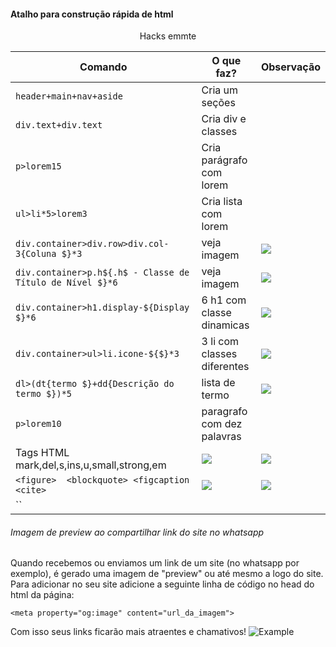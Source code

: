 
#### Atalho para construção rápida de html


<p align="center">Hacks emmte</p>

| Comando                                                     | O que faz?                  | Observação                     |
| ----------------------------------------------------------- | --------------------------- | ------------------------------------ |
| `header+main+nav+aside`                                     | Cria um seções              |                                      |
| `div.text+div.text`                                         | Cria div e classes          |                                      |
| `p>lorem15`                                                 | Cria parágrafo com lorem    |                                      |
| `ul>li*5>lorem3`                                            | Cria lista com lorem        |                                      |
| `div.container>div.row>div.col-3{Coluna $}*3`               | veja imagem                 |![](https://i.imgur.com/Te2r2kk.jpg)  |
| `div.container>p.h${.h$ - Classe de Título de Nível $}*6`   | veja imagem                 |![](https://i.imgur.com/s3u3zx0.jpg)  |
| `div.container>h1.display-${Display $}*6   `                | 6 h1 com classe dinamicas   |![](https://i.imgur.com/uMRQTwt.jpg)  |
| `div.container>ul>li.icone-${$}*3`                          | 3 li com classes diferentes | ![](https://i.imgur.com/tsfyMWM.jpg)|
| `dl>(dt{termo $}+dd{Descrição do termo $})*5`               | lista de termo | ![](https://i.imgur.com/Xw8dAQa.jpg)|
| `p>lorem10`                                                 | paragrafo com dez palavras  | ![]()|
| Tags HTML mark,del,s,ins,u,small,strong,em                  | ![](https://i.imgur.com/lnv2vsd.jpg)  | ![](https://i.imgur.com/Mq59r5w.jpg)|
| `<figure>  <blockquote> <figcaption <cite> `               |  ![](https://i.imgur.com/ad4XhPR.jpg)  | ![](https://i.imgur.com/i4muOml.jpg)|
| ``                          |                         | ![]()|

###### Imagem de preview ao compartilhar link do site no whatsapp

Quando recebemos ou enviamos um link de um site (no whatsapp por exemplo), é gerado uma imagem de "preview" ou até mesmo a logo do site. Para adicionar no seu site adicione a seguinte linha de código no head do html da página:

    <meta property="og:image" content="url_da_imagem">

Com isso seus links ficarão mais atraentes e chamativos!
![Example](https://uploaddeimagens.com.br/images/004/650/354/thumb/image-link-compartilhavel.JPG?1698513036)

